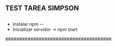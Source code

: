 ## TEST TAREA SIMPSON

##
- Instalar npm --
- Inicializar servidor -> npm start


######################################
